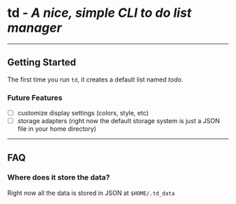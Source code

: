 # td - *A nice, simple CLI to do list manager*

---

## Getting Started
The first time you run `td`, it creates a default list named *todo*.

### Future Features
 - [ ] customize display settings (colors, style, etc)
 - [ ] storage adapters (right now the default storage system is just a JSON file in your home directory)

--- 

## FAQ

### Where does it store the data?
Right now all the data is stored in JSON at `$HOME/.td_data`